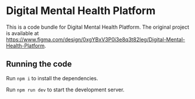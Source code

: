 
  # Digital Mental Health Platform

  This is a code bundle for Digital Mental Health Platform. The original project is available at https://www.figma.com/design/0xgYBxV3P0i3e8q3t82leg/Digital-Mental-Health-Platform.

  ## Running the code

  Run `npm i` to install the dependencies.

  Run `npm run dev` to start the development server.
  